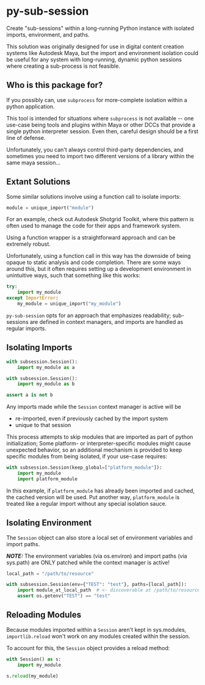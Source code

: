 # py-sub-session
Create "sub-sessions" within a long-running Python instance with isolated imports, environment, and paths.

This solution was originally designed for use in digital content creation systems like
Autodesk Maya, but the import and environment isolation could be
useful for any system with long-running, dynamic python sessions where creating a
sub-process is not feasible.


## Who is this package for?
If you possibly can, use `subprocess` for more-complete isolation within a python application.

This tool is intended for situations where `subprocess` is not available -- one use-case being tools and plugins within Maya or other DCCs that provide a single python interpreter session. Even then, careful design should be a first line of defense.

Unfortunately, you can't always control third-party dependencies, and sometimes you need to import two different versions of a library within the same maya session...

## Extant Solutions
Some similar solutions involve using a function call to isolate imports:

```python
module = unique_import("module")
```

For an example, check out Autodesk Shotgrid Toolkit, where this pattern is often used to manage the code for their apps and framework system.

Using a function wrapper is a straightforward approach and can be extremely robust.

Unfortunately, using a function call in this way has the downside of being opaque to static analysis and code completion.  There are some ways around this, but it often requires setting up a development environment in unintuitive ways, such that something like this works:

```python
try:
    import my_module
except ImportError:
    my_module = unique_import("my_module")
```

`py-sub-session` opts for an approach that emphasizes readability; sub-sessions are defined in context managers, and imports are handled as regular imports.

## Isolating Imports

```python
with subsession.Session():
    import my_module as a

with subsession.Session():
    import my_module as b

assert a is not b
```

Any imports made while the `Session` context manager is active will be
- re-imported, even if previously cached by the import system
- unique to that session

This process attempts to skip modules that are imported as part of python initialization;  Some platform- or interpreter-specific modules might cause unexpected behavior, so an additional mechanism is provided to keep specific modules from being isolated, if your use-case requires:

```python
with subsession.Session(keep_global=["platform_module"]):
    import my_module
    import platform_module
```

In this example, if `platform_module` has already been imported and cached, the cached version will be used.  Put another way, `platform_module` is treated like a regular import without any special isolation sauce.


## Isolating Environment

The `Session` object can also store a local set of environment variables and import paths.

***NOTE:*** The environment variables (via os.environ) and import paths (via sys.path) are ONLY patched while the context manager is active!

```python
local_path = "/path/to/resource"

with subsession.Session(env={"TEST": "test"}, paths=[local_path]):
    import module_at_local_path  # <- discoverable at /path/to/resource
    assert os.getenv("TEST") == "test"
```

## Reloading Modules

Because modules imported within a `Session` aren't kept in sys.modules, `importlib.reload` won't work on any modules created within the session.

To account for this, the `Session` object provides a reload method:
```python
with Session() as s:
    import my_module

s.reload(my_module)
```

